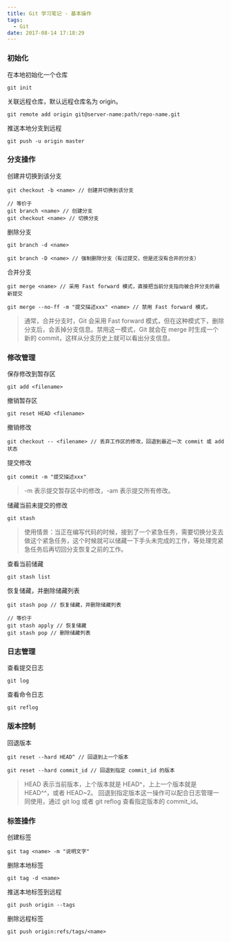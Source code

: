 ```yaml
---
title: Git 学习笔记 - 基本操作
tags:
  - Git
date: 2017-08-14 17:18:29
---
```



### 初始化

在本地初始化一个仓库
```
git init
```

关联远程仓库，默认远程仓库名为 origin。
```
git remote add origin git@server-name:path/repo-name.git
```

<!-- more -->

推送本地分支到远程
```
git push -u origin master
```

### 分支操作

创建并切换到该分支
```
git checkout -b <name> // 创建并切换到该分支

// 等价于
git branch <name> // 创建分支
git checkout <name> // 切换分支
```

删除分支
```
git branch -d <name>

git branch -D <name> // 强制删除分支（有过提交，但是还没有合并的分支）
```

合并分支
```
git merge <name> // 采用 Fast forward 模式，直接把当前分支指向被合并分支的最新提交

git merge --no-ff -m "提交描述xxx" <name> // 禁用 Fast forward 模式，
```
> 通常，合并分支时，Git 会采用 Fast forward 模式，但在这种模式下，删除分支后，会丢掉分支信息。禁用这一模式，Git 就会在 merge 时生成一个新的 commit，这样从分支历史上就可以看出分支信息。

### 修改管理

保存修改到暂存区
```
git add <filename>
```

撤销暂存区
```
git reset HEAD <filename>
```

撤销修改
```
git checkout -- <filename> // 丢弃工作区的修改，回退到最近一次 commit 或 add 状态
```

提交修改
```
git commit -m "提交描述xxx"
```
> -m 表示提交暂存区中的修改，-am 表示提交所有修改。

储藏当前未提交的修改
```
git stash
```
> 使用情景：当正在编写代码的时候，接到了一个紧急任务，需要切换分支去做这个紧急任务，这个时候就可以储藏一下手头未完成的工作，等处理完紧急任务后再切回分支恢复之前的工作。

查看当前储藏
```
git stash list
```

恢复储藏，并删除储藏列表
```
git stash pop // 恢复储藏，并删除储藏列表

// 等价于
git stash apply // 恢复储藏
git stash pop // 删除储藏列表
```

### 日志管理

查看提交日志
```
git log
```

查看命令日志
```
git reflog
```

### 版本控制

回退版本
```
git reset --hard HEAD^ // 回退到上一个版本

git reset --hard commit_id // 回退到指定 commit_id 的版本

```
> HEAD 表示当前版本，上个版本就是 HEAD^，上上一个版本就是 HEAD^^，或者 HEAD~2。
> 回退到指定版本这一操作可以配合日志管理一同使用，通过 git log 或者 git reflog 查看指定版本的 commit_id。

### 标签操作

创建标签
```
git tag <name> -m "说明文字"
```

删除本地标签
```
git tag -d <name>
```

推送本地标签到远程
```
git push origin --tags
```

删除远程标签
```
git push origin:refs/tags/<name>
```